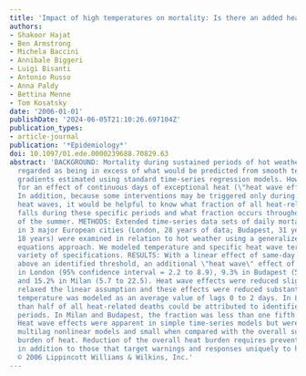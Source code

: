 ```yaml
---
title: 'Impact of high temperatures on mortality: Is there an added heat wave effect?'
authors:
- Shakoor Hajat
- Ben Armstrong
- Michela Baccini
- Annibale Biggeri
- Luigi Bisanti
- Antonio Russo
- Anna Paldy
- Bettina Menne
- Tom Kosatsky
date: '2006-01-01'
publishDate: '2024-06-05T21:10:26.697104Z'
publication_types:
- article-journal
publication: '*Epidemiology*'
doi: 10.1097/01.ede.0000239688.70829.63
abstract: 'BACKGROUND: Mortality during sustained periods of hot weather is generally
  regarded as being in excess of what would be predicted from smooth temperature-mortality
  gradients estimated using standard time-series regression models. However, the evidence
  for an effect of continuous days of exceptional heat (\"heat wave effect\") is indirect.
  In addition, because some interventions may be triggered only during forecasted
  heat waves, it would be helpful to know what fraction of all heat-related deaths
  falls during these specific periods and what fraction occurs throughout the remainder
  of the summer. METHODS: Extended time-series data sets of daily mortality counts
  in 3 major European cities (London, 28 years of data; Budapest, 31 years; Milan,
  18 years) were examined in relation to hot weather using a generalized estimating
  equations approach. We modeled temperature and specific heat wave terms using a
  variety of specifications. RESULTS: With a linear effect of same-day temperature
  above an identified threshold, an additional \"heat wave\" effect of 5.5% was observed
  in London (95% confidence interval = 2.2 to 8.9), 9.3% in Budapest (5.8 to 13.0),
  and 15.2% in Milan (5.7 to 22.5). Heat wave effects were reduced slightly when we
  relaxed the linear assumption and these effects were reduced substantially when
  temperature was modeled as an average value of lags 0 to 2 days. In London, fewer
  than half of all heat-related deaths could be attributed to identified heat wave
  periods. In Milan and Budapest, the fraction was less than one fifth. CONCLUSIONS:
  Heat wave effects were apparent in simple time-series models but were reduced in
  multilag nonlinear models and small when compared with the overall summertime mortality
  burden of heat. Reduction of the overall heat burden requires preventive measures
  in addition to those that target warnings and responses uniquely to heat waves.
  © 2006 Lippincott Williams & Wilkins, Inc.'
---
```

